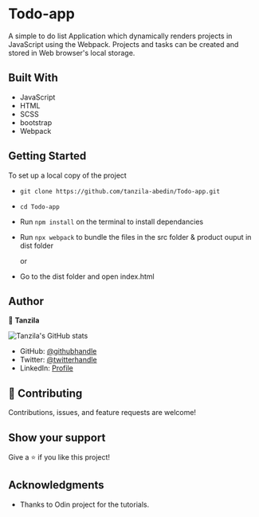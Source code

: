 # Todo-app


A simple  to do list Application which dynamically renders projects in JavaScript using the Webpack. Projects and tasks can be created and stored in Web browser's local storage.

## Built With

- JavaScript
- HTML
- SCSS
- bootstrap
- Webpack

## Getting Started

To set up a local copy of the project

- `git clone https://github.com/tanzila-abedin/Todo-app.git`
- `cd Todo-app`
- Run `npm install` on the terminal to install dependancies
- Run `npx webpack` to bundle the files in the src folder & product ouput in dist folder

  or

- Go to the dist folder and open index.html


## Author

👤 **Tanzila**

![Tanzila's GitHub stats](https://github-readme-stats.vercel.app/api?username=tanzila-abedin&count_private=true&theme=dark&show_icons=true)

- GitHub: [@githubhandle](https://github.com/tanzila-abedin)
- Twitter: [@twitterhandle](https://twitter.com/TanzilaAbedin)
- LinkedIn: [Profile](https://www.linkedin.com/in/tanzila-abedin-331440b2/)


## 🤝 Contributing

Contributions, issues, and feature requests are welcome!

## Show your support

Give a ⭐️ if you like this project!

## Acknowledgments

- Thanks to Odin project for the tutorials.
